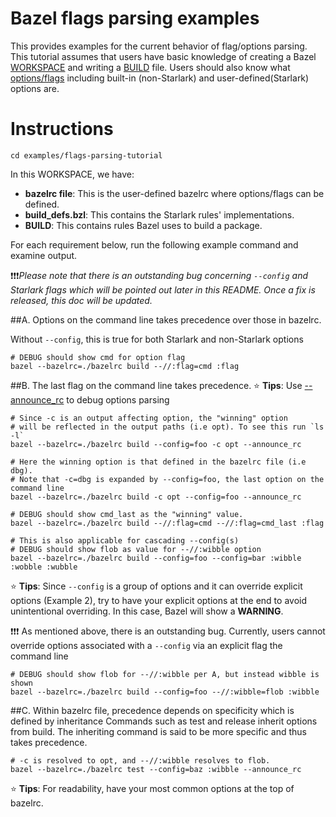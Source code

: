 Bazel flags parsing examples
========================

This provides examples for the current behavior of flag/options parsing. This tutorial assumes that users have basic knowledge of creating a Bazel [WORKSPACE](https://docs.bazel.build/versions/main/build-ref.html#workspace) and writing a [BUILD](https://docs.bazel.build/versions/main/build-ref.html#BUILD_files) file. Users should also know what [options/flags](https://docs.bazel.build/versions/main/command-line-reference.html#option-syntax) including built-in (non-Starlark) and user-defined(Starlark) options are.

Instructions
========================

```
cd examples/flags-parsing-tutorial
```
In this WORKSPACE, we have:
* <b>bazelrc file</b>: This is the user-defined bazelrc where options/flags can be defined.
* <b>build_defs.bzl</b>: This contains the Starlark rules' implementations.
* <b>BUILD</b>: This contains rules Bazel uses to build a package.

For each requirement below, run the following example command and examine output. 

❗❗❗<i>Please note that there is an outstanding bug concerning `--config` and Starlark flags which will be pointed out later in this README. Once a fix is released, this doc will be updated.</i>

##A. Options on the command line takes precedence over those in bazelrc. 
  
Without `--config`, this is true for both Starlark and non-Starlark options
```
# DEBUG should show cmd for option flag
bazel --bazelrc=./bazelrc build --//:flag=cmd :flag
```
##B. The last flag on the command line takes precedence.
⭐ <b>Tips</b>: Use [--announce_rc](https://docs.bazel.build/versions/main/command-line-reference.html#options-common-to-all-commands) to debug options parsing
```
# Since -c is an output affecting option, the "winning" option 
# will be reflected in the output paths (i.e opt). To see this run `ls -l`
bazel --bazelrc=./bazelrc build --config=foo -c opt --announce_rc

# Here the winning option is that defined in the bazelrc file (i.e dbg).
# Note that -c=dbg is expanded by --config=foo, the last option on the command line
bazel --bazelrc=./bazelrc build -c opt --config=foo --announce_rc

# DEBUG should show cmd_last as the "winning" value.
bazel --bazelrc=./bazelrc build --//:flag=cmd --//:flag=cmd_last :flag

# This is also applicable for cascading --config(s)
# DEBUG should show flob as value for --//:wibble option
bazel --bazelrc=./bazelrc build --config=foo --config=bar :wibble :wobble :wubble
```
⭐ <b>Tips</b>: Since `--config` is a group of options and it can override explicit options (Example 2), try to have your explicit options at the end to avoid unintentional overriding. In this case, Bazel will show a <b>WARNING</b>.

❗❗❗ As mentioned above, there is an outstanding bug. Currently, users cannot override options associated with a `--config` via an explicit flag the command line
```
# DEBUG should show flob for --//:wibble per A, but instead wibble is shown
bazel --bazelrc=./bazelrc build --config=foo --//:wibble=flob :wibble
```
##C. Within bazelrc file, precedence depends on specificity which is defined by inheritance
Commands such as test and release inherit options from build. The inheriting command is said to be more specific and thus takes precedence.
```
# -c is resolved to opt, and --//:wibble resolves to flob.
bazel --bazelrc=./bazelrc test --config=baz :wibble --announce_rc
```
⭐ <b>Tips</b>: For readability, have your most common options at the top of bazelrc.


